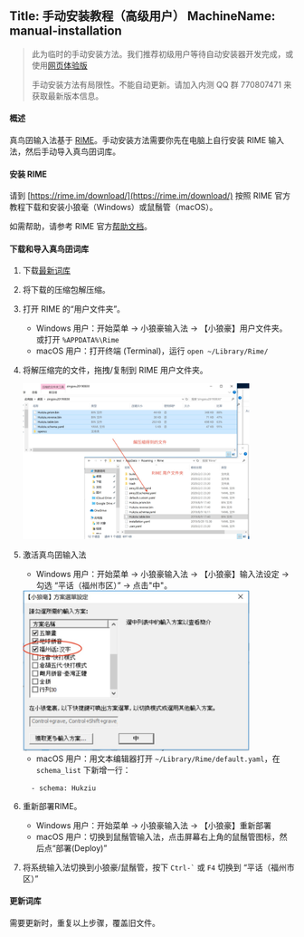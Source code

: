 Title: 手动安装教程（高级用户）
MachineName: manual-installation
---

> 此为临时的手动安装方法。我们推荐初级用户等待自动安装器开发完成，或使用[网页体验版](http://yngping.mindong.asia)
> 
> 手动安装方法有局限性。不能自动更新。请加入内测 QQ 群 770807471 来获取最新版本信息。

#### 概述

真鸟囝输入法基于 [RIME](https://rime.im)。手动安装方法需要你先在电脑上自行安装 RIME 输入法，然后手动导入真鸟囝词库。

#### 安装 RIME

请到 [https://rime.im/download/](https://rime.im/download/) 按照 RIME 官方教程下载和安装小狼毫（Windows）或鼠鬚管（macOS）。

如需帮助，请参考 RIME 官方[帮助文档](https://rime.im/docs/)。


#### 下载和导入真鸟囝词库

1. 下载[最新词库](https://wj.qq.com/s2/5329731/6d93/)

1. 将下载的压缩包解压缩。

1. 打开 RIME 的“用户文件夹”。

   * Windows 用户：开始菜单 -> 小狼豪输入法 -> 【小狼豪】用户文件夹。或打开 `%APPDATA%\Rime`
   * macOS 用户：打开终端 (Terminal)，运行 `open ~/Library/Rime/`

1. 将解压缩完的文件，拖拽/复制到 RIME 用户文件夹。

   <img src="/assets/images/manual-install-copy.jpg" alt="将解压缩完的文件复制到 RIME 用户文件夹" style="max-width: 400px;"/>

1. 激活真鸟囝输入法
   
   * Windows 用户：开始菜单 -> 小狼豪输入法 -> 【小狼豪】输入法设定 -> 勾选 “平话（福州市区）” -> 点击"中"。

    <img src="/assets/images/manual-install-activate.jpg" alt="将解压缩完的文件复制到 RIME 用户文件夹" style="max-width: 400px;"/>

   * macOS 用户：用文本编辑器打开 `~/Library/Rime/default.yaml`，在 `schema_list` 下新增一行：
    ```
      - schema: Hukziu
    ```

1. 重新部署RIME。
   
   * Windows 用户：开始菜单 -> 小狼豪输入法 -> 【小狼豪】重新部署
   * macOS 用户：切换到鼠鬚管输入法，点击屏幕右上角的鼠鬚管图标，然后点“部署(Deploy)”

1. 将系统输入法切换到小狼豪/鼠鬚管，按下 `` Ctrl-` `` 或 `F4` 切换到 “平话（福州市区）”

#### 更新词库

需要更新时，重复以上步骤，覆盖旧文件。
